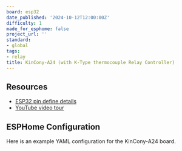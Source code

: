 ```yaml
---
board: esp32
date_published: '2024-10-12T12:00:00Z'
difficulty: 1
made_for_esphome: false
project_url: ''
standard:
- global
tags:
- relay
title: KinCony-A24 (with K-Type thermocouple Relay Controller)
---
```


## Resources

- [ESP32 pin define details](https://www.kincony.com/forum/showthread.php?tid=3921)
- [YouTube video tour](https://youtu.be/E4Fc8hqFPc8)

## ESPHome Configuration

Here is an example YAML configuration for the KinCony-A24 board.